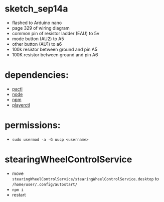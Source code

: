 # sketch_sep14a 
- flashed to Arduino nano
- page 329 of wiring diagram
- common pin of resistor ladder (EAU) to 5v
- mode button (AU2) to A5
- other button (AU1) to a6
- 100k resistor between ground and pin A5
- 100K resistor between ground and pin A6

# dependencies:
- [pactl](https://man.archlinux.org/man/pactl.1)
- [node](https://man.archlinux.org/man/node.1.en)
- [npm](https://archlinux.org/packages/extra/any/npm/)
- [playerctl](https://man.archlinux.org/man/playerctl.1.en)

# permissions: 
- `sudo usermod -a -G uucp <username>`

# stearingWheelControlService
- move `stearingWheelControlService/stearingWheelControlService.desktop` to `/home/user/.config/autostart/`
- `npm i`
- restart
